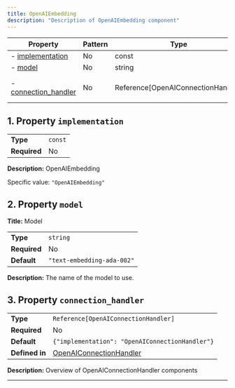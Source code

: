 ```yaml
---
title: OpenAIEmbedding
description: "Description of OpenAIEmbedding component"
---
```


| Property                                     | Pattern | Type                               | Deprecated | Definition                                       | Title/Description                              |
| -------------------------------------------- | ------- | ---------------------------------- | ---------- | ------------------------------------------------ | ---------------------------------------------- |
| - [implementation](#implementation )         | No      | const                              | No         | -                                                | OpenAIEmbedding                                |
| - [model](#model )                           | No      | string                             | No         | -                                                | Model                                          |
| - [connection_handler](#connection_handler ) | No      | Reference[OpenAIConnectionHandler] | No         | In [OpenAIConnectionHandler](/docs/components/openaiconnectionhandler/overview) | Overview of OpenAIConnectionHandler components |

## <a name="implementation"></a>1. Property `implementation`

|              |         |
| ------------ | ------- |
| **Type**     | `const` |
| **Required** | No      |

**Description:** OpenAIEmbedding

Specific value: `"OpenAIEmbedding"`

## <a name="model"></a>2. Property `model`

**Title:** Model

|              |                            |
| ------------ | -------------------------- |
| **Type**     | `string`                   |
| **Required** | No                         |
| **Default**  | `"text-embedding-ada-002"` |

**Description:** The name of the model to use.

## <a name="connection_handler"></a>3. Property `connection_handler`

|                |                                                 |
| -------------- | ----------------------------------------------- |
| **Type**       | `Reference[OpenAIConnectionHandler]`            |
| **Required**   | No                                              |
| **Default**    | `{"implementation": "OpenAIConnectionHandler"}` |
| **Defined in** | [OpenAIConnectionHandler](/docs/components/openaiconnectionhandler/overview)   |

**Description:** Overview of OpenAIConnectionHandler components

----------------------------------------------------------------------------------------------------------------------------
